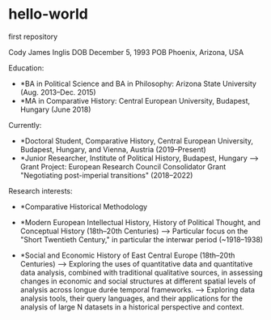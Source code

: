 # hello-world
first repository


Cody James Inglis
DOB December 5, 1993
POB Phoenix, Arizona, USA

Education:
+ *BA in Political Science and BA in Philosophy: Arizona State University (Aug. 2013–Dec. 2015)
+ *MA in Comparative History: Central European University, Budapest, Hungary (June 2018)

Currently:
+    *Doctoral Student, Comparative History, Central European University, Budapest, Hungary, and Vienna, Austria (2019–Present)
+    *Junior Researcher, Institute of Political History, Budapest, Hungary
    —> Grant Project: European Research Council Consolidator Grant "Negotiating post-imperial transitions" (2018–2022)
 
Research interests:
+    *Comparative Historical Methodology

+    *Modern European Intellectual History, History of Political Thought, and Conceptual History (18th–20th Centuries)
    —> Particular focus on the "Short Twentieth Century," in particular the interwar period (~1918–1938)
  
+    *Social and Economic History of East Central Europe (18th–20th Centuries)
    —> Exploring the uses of quantitative data and quantitative data analysis, combined with traditional qualitative sources, in assessing changes in economic and social structures at different spatial levels of analysis across longue durée temporal frameworks.
    —> Exploring data analysis tools, their query languages, and their applications for the analysis of large N datasets in a historical perspective and context.
